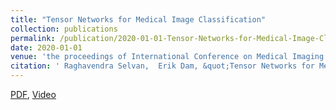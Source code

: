 ```yaml
---
title: "Tensor Networks for Medical Image Classification"
collection: publications
permalink: /publication/2020-01-01-Tensor-Networks-for-Medical-Image-Classification
date: 2020-01-01
venue: 'the proceedings of International Conference on Medical Imaging with Deep Learning (MIDL)'
citation: ' Raghavendra Selvan,  Erik Dam, &quot;Tensor Networks for Medical Image Classification.&quot; In the proceedings of International Conference on Medical Imaging with Deep Learning (MIDL), 2020.'
---
```

[PDF](https://openreview.net/pdf?id=jjk6bxk07G), [Video](https://www.youtube.com/watch?v=CpBJVULSGiY&)
